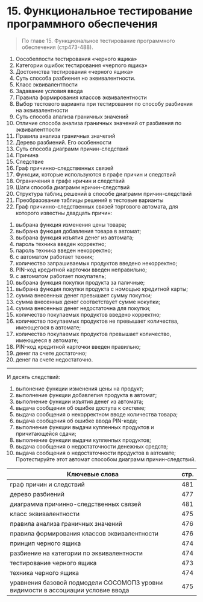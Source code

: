 # 15. Функциональное тестирование программного обеспечения
> По главе 15. Функциональное тестирование программного обеспечения (стр473-488).

1. Оособеппости тестирования «черного ящика»
2. Категории ошибок тестирования «черпого ящика»
3. Достоинства тестирования «черного ящика»
4. Суть способа разбиения но эквивалентности.
5. Класс эквивалентпости
6. Задавание условия ввода
7. Правила формирования классов эквивалентности
8. Выбор тестового варианта при тестировании по способу разбиения на эквивалентности
9. Суть способа апализа граничных значений
10. Отличие способа анализа граничных значений от разбиения по эквивалентпости
11. Правила анализа граничных значепий
12. Дерево разбиений. Его особенности
13. Суть способа диаграмм причин-следствий
14. Причина
15. Следствие
16. Граф причинно-следственных связей
17. Функции, которые используются в графе причин и следствий
18. Ограничения в графе нричин и следствий
19. Шаги способа диаграмм нричин-следствий
20. Структура таблиц решений в способе диаграмм причин-следствий
21. Преобразование таблицы решений в тестовые варианты
22. Граф причинно-следственных связей торгового автомата, для которого известны двадцать причин:
1) выбрана функция изменения цены товара;
2) выбрана функция добавления товара в автомат;
3) выбрана функция изъятия денег из автомата;
4) пароль техника введен корректно;
5) пароль техника введен некорректно;
6) с автоматом работает техник;
7) количество запрашиваемых продуктов введено некорректно;
8) PIN-код кредитной карточки введен неправильно;
9) с автоматом работает покупатель;
10) выбрана функция покупки продукта за паличные;
11) выбрана функция покупки продукта с номощью кредитной карты;
12) сумма внесенных денег превышает сумму покупки;
13) сумма внесенных денег соответствует сумме нокупки;
14) сумма внесенных денег недостаточна для покупки;
15) количество покупаемых продуктов введено корректно;
16) количество покупаемых продуктов не превышает количества, имеющегося в автомате;
17) количество покупаемых продуктов превышает количество, имеющееся в автомате;
18) PIN-код кредитной карточки введен правильно;
19) денег па счете достаточно;
20) денег па счете недостаточно. 
---
И десять следствий:
1. выпонение функции изменения цены на продукт;
2. выполнение функции добавлепия продукта в автомат;
3. выполнение функции изъятия денег из автомата;
4. выдача сообщения об ошибке доступа к системе;
5. выдача сообщения о некорректном вводе количества товара;
6. выдача сообщения об ошибке ввода PIN-кода;
7. выполнение функции выдачи купленных продуктов и причитающейся сдачи;
8. выполнение функции выдачи купленпых продуктов;
9. выдача сообщения о недостаточности денежных средств; 
10. выдача сообщения о недостаточности продуктов в автомате; Протестируйте этот автомат способом диаграмм причин-следствий.

Ключевые слова | стр.
-----|-----
граф причин и следствий	|							481
дерево разбиений	|									477
диаграмма	причинно-следственных связей	|				481
класс 	эквивалентности |								475
правила	анализа граничных значений	|					476
правила	формирования классов эквивалентности | 			476
принцип	черного ящика | 								474
разбиение на категории	по эквивалентности |					474
тестирование 	черного ящика |							473
техника черного ящика | 								474
уравнения базовой подмодели СОСОМОПЗ уровни видимости в ассоциации	условие ввода |									475
